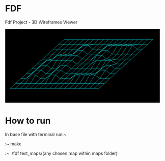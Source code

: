 # FDF

Fdf Project - 3D Wireframes Viewer

![](images/Screenshot_42.png)

# How to run

In base file with terminal run:~

:~ make

:~ ./fdf test_maps/(any chosen map within maps folder)
